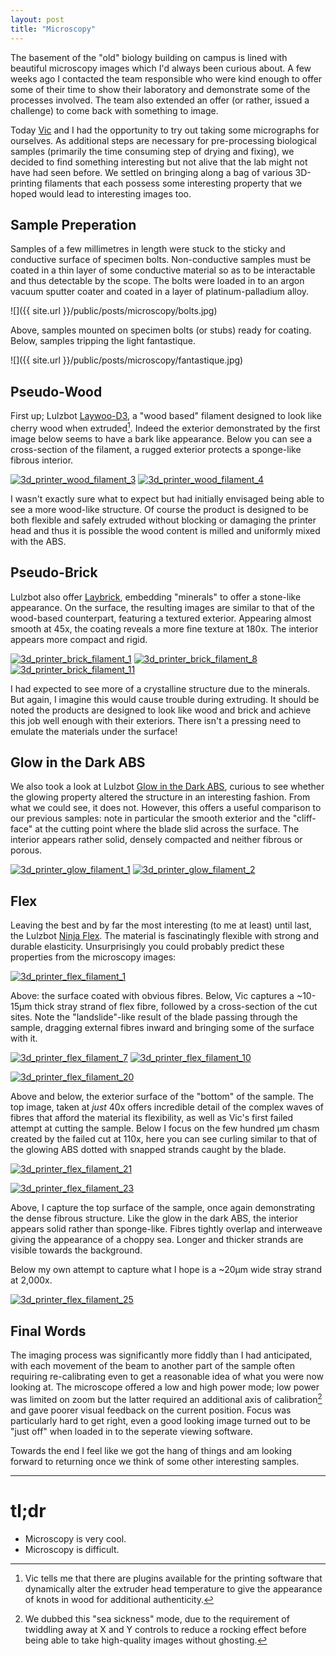 ```yaml
---
layout: post
title: "Microscopy"
---
```


The basement of the "old" biology building on campus is lined with beautiful microscopy images which
I'd always been curious about. A few weeks ago I contacted the team responsible who were
kind enough to offer some of their time to show their laboratory and demonstrate some of the processes
involved. The team also extended an offer (or rather, issued a challenge) to come back with something
to image.

Today [Vic](https://harkness3d.wordpress.com) and I had the opportunity to try out taking some micrographs for ourselves.
As additional steps are necessary for pre-processing biological samples (primarily the time consuming
step of drying and fixing), we decided to find something interesting but not alive that the lab might
not have had seen before. We settled on bringing along a bag of various 3D-printing filaments that
each possess some interesting property that we hoped would lead to interesting images too.

## Sample Preperation
Samples of a few millimetres in length were stuck to the sticky and conductive surface of specimen bolts.
Non-conductive samples must be coated in a thin layer of some conductive material so as to be interactable
and thus detectable by the scope. The bolts were loaded in to an argon vacuum sputter coater and coated in a layer
of platinum-palladium alloy.

![]({{ site.url }}/public/posts/microscopy/bolts.jpg)

Above, samples mounted on specimen bolts (or stubs) ready for coating.  
Below, samples tripping the light fantastique.

![]({{ site.url }}/public/posts/microscopy/fantastique.jpg)


## Pseudo-Wood
First up; Lulzbot [Laywoo-D3](https://www.lulzbot.com/products/laywoo-d3-cherry-laywood-3mm-250g-coil-cc-products),
a "wood based" filament designed to look like cherry wood when extruded[^1]. Indeed the exterior demonstrated by
the first image below seems to have a bark like appearance. Below you can see a cross-section of the filament, a rugged
exterior protects a sponge-like fibrous interior.

<a href="https://www.flickr.com/photos/130574919@N07/17501902770" title="3d_printer_wood_filament_3 by Sam Nicholls, on Flickr"><img src="https://c4.staticflickr.com/8/7714/17501902770_b4bf125540_z.jpg" alt="3d_printer_wood_filament_3"></a>
<a href="https://www.flickr.com/photos/130574919@N07/17663121526" title="3d_printer_wood_filament_4 by Sam Nicholls, on Flickr"><img src="https://c2.staticflickr.com/6/5335/17663121526_0cf678065a.jpg" alt="3d_printer_wood_filament_4"></a>

I wasn't exactly sure what to expect but had initially envisaged being able to see a more wood-like
structure. Of course the product is designed to be both flexible and safely extruded without
blocking or damaging the printer head and thus it is possible the wood content is milled and uniformly
mixed with the ABS.

## Pseudo-Brick
Lulzbot also offer [Laybrick](https://www.lulzbot.com/products/laybrick-filament-3mm), embedding "minerals"
to offer a stone-like appearance. On the surface, the resulting images are similar to that of the wood-based
counterpart, featuring a textured exterior. Appearing almost smooth at 45x, the coating reveals a more
fine texture at 180x. The interior appears more compact and rigid.

<a href="https://www.flickr.com/photos/89981359@N08/17687208152" title="3d_printer_brick_filament_1 by Vic Harkness, on Flickr"><img src="https://c2.staticflickr.com/6/5452/17687208152_b9cb2e4ba4.jpg" alt="3d_printer_brick_filament_1"></a>
<a href="https://www.flickr.com/photos/130574919@N07/17066945254" title="3d_printer_brick_filament_8 by Sam Nicholls, on Flickr"><img src="https://c1.staticflickr.com/9/8765/17066945254_3196b078ec_z.jpg" alt="3d_printer_brick_filament_8"></a>
<a href="https://www.flickr.com/photos/130574919@N07/17069124483" title="3d_printer_brick_filament_11 by Sam Nicholls, on Flickr"><img src="https://c1.staticflickr.com/9/8813/17069124483_a703236296_z.jpg" alt="3d_printer_brick_filament_11"></a>

I had expected to see more of a crystalline structure due to the minerals. But again, I imagine this would
cause trouble during extruding. It should be noted the products are designed to look like wood and brick and achieve
this job well enough with their exteriors. There isn't a pressing need to emulate the materials under the surface!

## Glow in the Dark ABS
We also took a look at Lulzbot [Glow in the Dark ABS](https://www.lulzbot.com/products/abs-3mm-filament-1kg-reel),
curious to see whether the glowing property altered the structure in an interesting fashion. From what we could see,
it does not. However, this offers a useful comparison to our previous samples: note in particular the smooth exterior
and the "cliff-face" at the cutting point where the blade slid across the surface. The interior appears rather solid,
densely compacted and neither fibrous or porous.

<a href="https://www.flickr.com/photos/130574919@N07/17689436485" title="3d_printer_glow_filament_1 by Sam Nicholls, on Flickr"><img src="https://c2.staticflickr.com/6/5454/17689436485_38c51600ed_z.jpg" alt="3d_printer_glow_filament_1"></a>
<a href="https://www.flickr.com/photos/130574919@N07/17689661881" title="3d_printer_glow_filament_2 by Sam Nicholls, on Flickr"><img src="https://c1.staticflickr.com/9/8740/17689661881_9d3364aeaf_z.jpg" alt="3d_printer_glow_filament_2"></a>

## Flex
Leaving the best and by far the most interesting (to me at least) until last, the Lulzbot
[Ninja Flex](https://www.lulzbot.com/ninjaflex). The material is fascinatingly flexible with strong and durable elasticity.
Unsurprisingly you could probably predict these properties from the microscopy images:

<a href="https://www.flickr.com/photos/130574919@N07/17686975952" title="3d_printer_flex_filament_1 by Sam Nicholls, on Flickr"><img src="https://c2.staticflickr.com/6/5324/17686975952_f120693508_z.jpg" alt="3d_printer_flex_filament_1"></a>

Above: the surface coated with obvious fibres. Below, Vic captures a ~10-15µm thick stray strand of flex fibre, followed
by a cross-section of the cut sites. Note the "landslide"-like result of the blade
passing through the sample, dragging external fibres inward and bringing some of the surface with it.

<a href="https://www.flickr.com/photos/89981359@N08/17687423712" title="3d_printer_flex_filament_7 by Vic Harkness, on Flickr"><img src="https://c2.staticflickr.com/8/7729/17687423712_16504595b2.jpg" alt="3d_printer_flex_filament_7"></a>
<a href="https://www.flickr.com/photos/89981359@N08/17502357170" title="3d_printer_flex_filament_10 by Vic Harkness, on Flickr"><img src="https://c1.staticflickr.com/9/8879/17502357170_4a7d58ffca.jpg" alt="3d_printer_flex_filament_10"></a>

<a href="https://www.flickr.com/photos/130574919@N07/17069120663" title="3d_printer_flex_filament_20 by Sam Nicholls, on Flickr"><img src="https://c2.staticflickr.com/6/5465/17069120663_73b5fa130b_z.jpg" alt="3d_printer_flex_filament_20"></a>

Above and below, the exterior surface of the "bottom" of the sample. The top image, taken at *just* 40x offers
incredible detail of the complex waves of fibres that afford the material its flexibility, as well as Vic's first
failed attempt at cutting the sample. Below I focus on the few hundred µm chasm created by the failed
cut at 110x, here you can see curling similar to that of the glowing ABS dotted with snapped strands caught
by the blade.

<a href="https://www.flickr.com/photos/130574919@N07/17663125746" title="3d_printer_flex_filament_21 by Sam Nicholls, on Flickr"><img src="https://c4.staticflickr.com/8/7694/17663125746_5cdda7387b_z.jpg" alt="3d_printer_flex_filament_21"></a>

<a href="https://www.flickr.com/photos/130574919@N07/17689663971" title="3d_printer_flex_filament_23 by Sam Nicholls, on Flickr"><img src="https://c2.staticflickr.com/6/5465/17689663971_9a9cc759ea_z.jpg" alt="3d_printer_flex_filament_23"></a>

Above, I capture the top surface of the sample, once again demonstrating the dense fibrous structure. Like the
glow in the dark ABS, the interior appears solid rather than sponge-like. Fibres tightly overlap and interweave
giving the appearance of a choppy sea. Longer and thicker strands are visible towards the background.

Below my own attempt to capture what I hope is a ~20µm wide stray strand at 2,000x.

<a href="https://www.flickr.com/photos/130574919@N07/17689437455" title="3d_printer_flex_filament_25 by Sam Nicholls, on Flickr"><img src="https://c1.staticflickr.com/9/8709/17689437455_c0f0dba71c_z.jpg" alt="3d_printer_flex_filament_25"></a>

## Final Words
The imaging process was significantly more fiddly than I had anticipated, with each movement of the beam
to another part of the sample often requiring re-calibrating even to get a reasonable idea of what you
were now looking at. The microscope offered a low and high power mode; low power was limited on zoom
but the latter required an additional axis of calibration[^2] and gave
poorer visual feedback on the current position. Focus was particularly hard to get right, even a good looking
image turned out to be "just off" when loaded in to the seperate viewing software.

Towards the end I feel like we got the hang of things and am looking forward to returning once
we think of some other interesting samples.

* * *
# tl;dr
* Microscopy is very cool.
* Microscopy is difficult.

[^1]: Vic tells me that there are plugins available for the printing software that dynamically alter the extruder head temperature to give the appearance of knots in wood for additional authenticity.

[^2]: We dubbed this "sea sickness" mode, due to the requirement of twiddling away at X and Y controls to reduce a rocking effect before being able to take high-quality images without ghosting.
